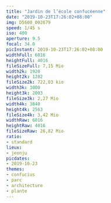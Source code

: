```yaml
---
title: "Jardin de l’école confucéenne"
date: "2019-10-23T17:26:02+08:00"
img: D5600_002679
speed: 1/45 s
iso: 400
aperture: 9.5
focal: 34.0
picInstant: 2019-10-23T17:26:02+08:00
widthFull: 6016
heightFull: 4016
fileSizeFull: 7,15 Mio
width2k: 1920
height2k: 1282
fileSize2k: 722,03 kio
width3k: 3000
height3k: 2003
fileSize3k: 2,27 Mio
width4k: 3840
height4k: 2563
fileSize4k: 3,42 Mio
widthRaw: 6016
heightRaw: 4016
fileSizeRaw: 26,82 Mio
ratio:
- standard
lieux:
- jeonju
picdates:
- 2019-10-23
themes:
- confucius
- parc
- architecture
- plante
---
```


